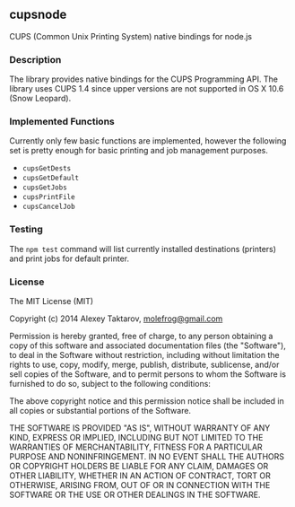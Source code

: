 ## cupsnode
CUPS (Common Unix Printing System) native bindings for node.js
### Description
The library provides native bindings for the CUPS Programming API. The library uses CUPS 1.4 since upper versions are not supported in OS X 10.6 (Snow Leopard).

### Implemented Functions
Currently only few basic functions are implemented, however the following set is pretty enough for basic printing and job management purposes.
  * `cupsGetDests` 
  * `cupsGetDefault`
  * `cupsGetJobs`
  * `cupsPrintFile`
  * `cupsCancelJob`

### Testing
The `npm test` command will list currently installed destinations (printers) and print jobs for default printer.

### License
The MIT License (MIT)

Copyright (c) 2014 Alexey Taktarov, molefrog@gmail.com

Permission is hereby granted, free of charge, to any person obtaining a copy
of this software and associated documentation files (the "Software"), to deal
in the Software without restriction, including without limitation the rights
to use, copy, modify, merge, publish, distribute, sublicense, and/or sell
copies of the Software, and to permit persons to whom the Software is
furnished to do so, subject to the following conditions:

The above copyright notice and this permission notice shall be included in all
copies or substantial portions of the Software.

THE SOFTWARE IS PROVIDED "AS IS", WITHOUT WARRANTY OF ANY KIND, EXPRESS OR
IMPLIED, INCLUDING BUT NOT LIMITED TO THE WARRANTIES OF MERCHANTABILITY,
FITNESS FOR A PARTICULAR PURPOSE AND NONINFRINGEMENT. IN NO EVENT SHALL THE
AUTHORS OR COPYRIGHT HOLDERS BE LIABLE FOR ANY CLAIM, DAMAGES OR OTHER
LIABILITY, WHETHER IN AN ACTION OF CONTRACT, TORT OR OTHERWISE, ARISING FROM,
OUT OF OR IN CONNECTION WITH THE SOFTWARE OR THE USE OR OTHER DEALINGS IN THE
SOFTWARE.
